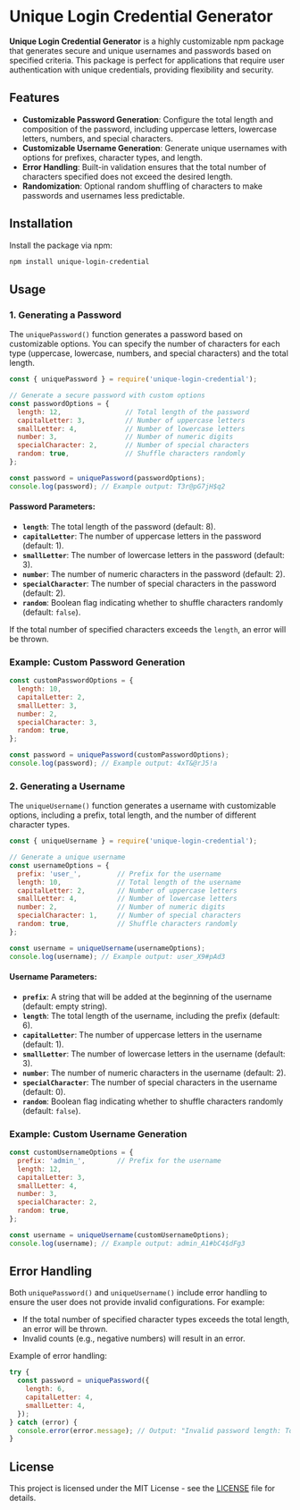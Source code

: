 # Unique Login Credential Generator

**Unique Login Credential Generator** is a highly customizable npm package that generates secure and unique usernames and passwords based on specified criteria. This package is perfect for applications that require user authentication with unique credentials, providing flexibility and security.

## Features

- **Customizable Password Generation**: Configure the total length and composition of the password, including uppercase letters, lowercase letters, numbers, and special characters.
- **Customizable Username Generation**: Generate unique usernames with options for prefixes, character types, and length.
- **Error Handling**: Built-in validation ensures that the total number of characters specified does not exceed the desired length.
- **Randomization**: Optional random shuffling of characters to make passwords and usernames less predictable.

## Installation

Install the package via npm:

```bash
npm install unique-login-credential
```

## Usage

### 1. Generating a Password

The `uniquePassword()` function generates a password based on customizable options. You can specify the number of characters for each type (uppercase, lowercase, numbers, and special characters) and the total length.

```javascript
const { uniquePassword } = require('unique-login-credential');

// Generate a secure password with custom options
const passwordOptions = {
  length: 12,                // Total length of the password
  capitalLetter: 3,          // Number of uppercase letters
  smallLetter: 4,            // Number of lowercase letters
  number: 3,                 // Number of numeric digits
  specialCharacter: 2,       // Number of special characters
  random: true,              // Shuffle characters randomly
};

const password = uniquePassword(passwordOptions);
console.log(password); // Example output: T3r@pG7jH$q2
```

#### Password Parameters:

- **`length`**: The total length of the password (default: 8).
- **`capitalLetter`**: The number of uppercase letters in the password (default: 1).
- **`smallLetter`**: The number of lowercase letters in the password (default: 3).
- **`number`**: The number of numeric characters in the password (default: 2).
- **`specialCharacter`**: The number of special characters in the password (default: 2).
- **`random`**: Boolean flag indicating whether to shuffle characters randomly (default: `false`).

If the total number of specified characters exceeds the `length`, an error will be thrown.

### Example: Custom Password Generation

```javascript
const customPasswordOptions = {
  length: 10,
  capitalLetter: 2,
  smallLetter: 3,
  number: 2,
  specialCharacter: 3,
  random: true,
};

const password = uniquePassword(customPasswordOptions);
console.log(password); // Example output: 4xT&@rJ5!a
```

### 2. Generating a Username

The `uniqueUsername()` function generates a username with customizable options, including a prefix, total length, and the number of different character types.

```javascript
const { uniqueUsername } = require('unique-login-credential');

// Generate a unique username
const usernameOptions = {
  prefix: 'user_',         // Prefix for the username
  length: 10,              // Total length of the username
  capitalLetter: 2,        // Number of uppercase letters
  smallLetter: 4,          // Number of lowercase letters
  number: 2,               // Number of numeric digits
  specialCharacter: 1,     // Number of special characters
  random: true,            // Shuffle characters randomly
};

const username = uniqueUsername(usernameOptions);
console.log(username); // Example output: user_X9#pAd3
```

#### Username Parameters:

- **`prefix`**: A string that will be added at the beginning of the username (default: empty string).
- **`length`**: The total length of the username, including the prefix (default: 6).
- **`capitalLetter`**: The number of uppercase letters in the username (default: 1).
- **`smallLetter`**: The number of lowercase letters in the username (default: 3).
- **`number`**: The number of numeric characters in the username (default: 2).
- **`specialCharacter`**: The number of special characters in the username (default: 0).
- **`random`**: Boolean flag indicating whether to shuffle characters randomly (default: `false`).

### Example: Custom Username Generation

```javascript
const customUsernameOptions = {
  prefix: 'admin_',        // Prefix for the username
  length: 12,
  capitalLetter: 3,
  smallLetter: 4,
  number: 3,
  specialCharacter: 2,
  random: true,
};

const username = uniqueUsername(customUsernameOptions);
console.log(username); // Example output: admin_A1#bC4$dFg3
```

## Error Handling

Both `uniquePassword()` and `uniqueUsername()` include error handling to ensure the user does not provide invalid configurations. For example:
- If the total number of specified character types exceeds the total length, an error will be thrown.
- Invalid counts (e.g., negative numbers) will result in an error.

Example of error handling:

```javascript
try {
  const password = uniquePassword({
    length: 6,
    capitalLetter: 4,
    smallLetter: 4,
  });
} catch (error) {
  console.error(error.message); // Output: "Invalid password length: Total character count exceeds the password length."
}
```

## License

This project is licensed under the MIT License - see the [LICENSE](LICENSE) file for details.
